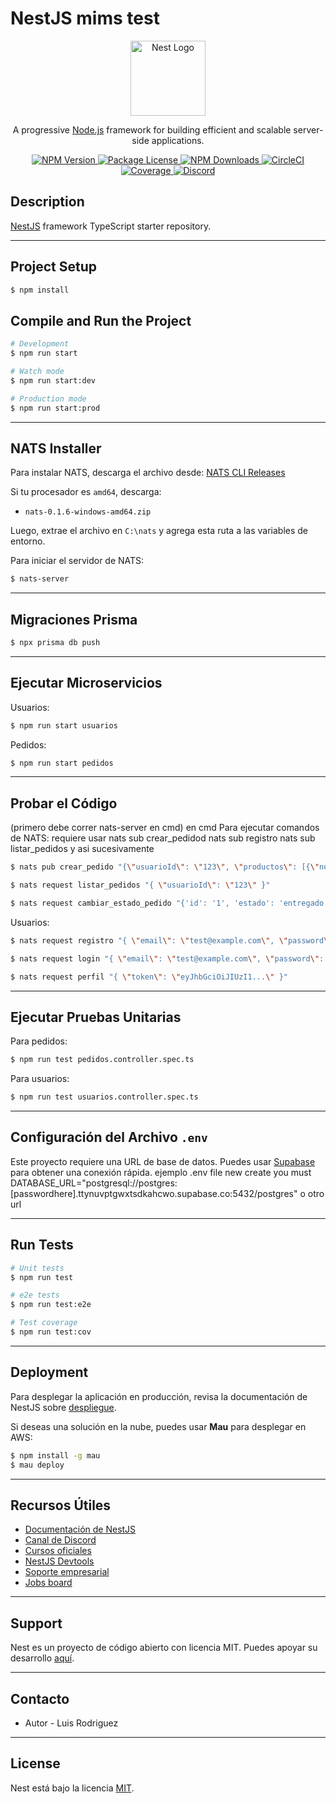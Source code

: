 # NestJS mims test



<p align="center">
  <a href="http://nestjs.com/" target="blank">
    <img src="https://nestjs.com/img/logo-small.svg" width="120" alt="Nest Logo" />
  </a>
</p>



<p align="center">
  A progressive <a href="http://nodejs.org" target="_blank">Node.js</a> framework for building efficient and scalable server-side applications.
</p>

<p align="center">
  <a href="https://www.npmjs.com/~nestjscore" target="_blank">
    <img src="https://img.shields.io/npm/v/@nestjs/core.svg" alt="NPM Version" />
  </a>
  <a href="https://www.npmjs.com/~nestjscore" target="_blank">
    <img src="https://img.shields.io/npm/l/@nestjs/core.svg" alt="Package License" />
  </a>
  <a href="https://www.npmjs.com/~nestjscore" target="_blank">
    <img src="https://img.shields.io/npm/dm/@nestjs/common.svg" alt="NPM Downloads" />
  </a>
  <a href="https://circleci.com/gh/nestjs/nest" target="_blank">
    <img src="https://img.shields.io/circleci/build/github/nestjs/nest/master" alt="CircleCI" />
  </a>
  <a href="https://coveralls.io/github/nestjs/nest?branch=master" target="_blank">
    <img src="https://coveralls.io/repos/github/nestjs/nest/badge.svg?branch=master#9" alt="Coverage" />
  </a>
  <a href="https://discord.gg/G7Qnnhy" target="_blank">
    <img src="https://img.shields.io/badge/discord-online-brightgreen.svg" alt="Discord"/>
  </a>
</p>

## Description

[NestJS](https://github.com/nestjs/nest) framework TypeScript starter repository.

---

## Project Setup

```bash
$ npm install
```

## Compile and Run the Project

```bash
# Development
$ npm run start

# Watch mode
$ npm run start:dev

# Production mode
$ npm run start:prod
```

---


## NATS Installer

Para instalar NATS, descarga el archivo desde:
[NATS CLI Releases](https://github.com/nats-io/natscli/releases)

Si tu procesador es `amd64`, descarga:
- `nats-0.1.6-windows-amd64.zip`

Luego, extrae el archivo en `C:\nats` y agrega esta ruta a las variables de entorno.

Para iniciar el servidor de NATS:
```bash
$ nats-server
```

---

## Migraciones Prisma

```bash
$ npx prisma db push
```

---

## Ejecutar Microservicios

Usuarios:
```bash
$ npm run start usuarios
```

Pedidos:
```bash
$ npm run start pedidos
```

---

## Probar el Código

(primero debe correr nats-server en cmd) en cmd Para ejecutar comandos de NATS: requiere usar nats sub crear_pedidod nats sub registro nats sub listar_pedidos y asi sucesivamente

```bash
$ nats pub crear_pedido "{\"usuarioId\": \"123\", \"productos\": [{\"nombre\": \"Producto1\", \"cantidad\": 2}], \"estado\": \"pendiente\"}"

$ nats request listar_pedidos "{ \"usuarioId\": \"123\" }"

$ nats request cambiar_estado_pedido "{'id': '1', 'estado': 'entregado'}"

```

Usuarios:
```bash
$ nats request registro "{ \"email\": \"test@example.com\", \"password\": \"123456\", \"nombre\": \"Usuario Test\" }"

$ nats request login "{ \"email\": \"test@example.com\", \"password\": \"123456\" }"

$ nats request perfil "{ \"token\": \"eyJhbGciOiJIUzI1...\" }"
```

---

## Ejecutar Pruebas Unitarias

Para pedidos:
```bash
$ npm run test pedidos.controller.spec.ts
```

Para usuarios:
```bash
$ npm run test usuarios.controller.spec.ts
```

---

## Configuración del Archivo `.env`

Este proyecto requiere una URL de base de datos. Puedes usar [Supabase](https://supabase.com/) para obtener una conexión rápida.
ejemplo .env file new create you must DATABASE_URL="postgresql://postgres:[passwordhere].ttynuvptgwxtsdkahcwo.supabase.co:5432/postgres"  o otro url

---

## Run Tests

```bash
# Unit tests
$ npm run test

# e2e tests
$ npm run test:e2e

# Test coverage
$ npm run test:cov
```

---

## Deployment

Para desplegar la aplicación en producción, revisa la documentación de NestJS sobre [despliegue](https://docs.nestjs.com/deployment).

Si deseas una solución en la nube, puedes usar **Mau** para desplegar en AWS:

```bash
$ npm install -g mau
$ mau deploy
```

---

## Recursos Útiles

- [Documentación de NestJS](https://docs.nestjs.com)
- [Canal de Discord](https://discord.gg/G7Qnnhy)
- [Cursos oficiales](https://courses.nestjs.com/)
- [NestJS Devtools](https://devtools.nestjs.com)
- [Soporte empresarial](https://enterprise.nestjs.com)
- [Jobs board](https://jobs.nestjs.com)

---

## Support

Nest es un proyecto de código abierto con licencia MIT. Puedes apoyar su desarrollo [aquí](https://docs.nestjs.com/support).

---

## Contacto

- Autor - Luis Rodriguez


---

## License

Nest está bajo la licencia [MIT](https://github.com/nestjs/nest/blob/master/LICENSE).


